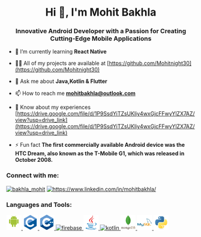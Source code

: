 <h1 align="center">Hi 👋, I'm Mohit Bakhla</h1>
<h3 align="center">Innovative Android Developer with a Passion for Creating Cutting-Edge Mobile Applications</h3>

- 🌱 I’m currently learning **React Native**

- 👨‍💻 All of my projects are available at [https://github.com/Mohitnight30](https://github.com/Mohitnight30)

- 💬 Ask me about **Java,Kotlin & Flutter**

- 📫 How to reach me **mohitbakhla@outlook.com**

- 📄 Know about my experiences [https://drive.google.com/file/d/1P9SsdYiTZsUKliy4wxGjcFFwyYlZX7AZ/view?usp=drive_link](https://drive.google.com/file/d/1P9SsdYiTZsUKliy4wxGjcFFwyYlZX7AZ/view?usp=drive_link)

- ⚡ Fun fact **The first commercially available Android device was the HTC Dream, also known as the T-Mobile G1, which was released in October 2008.**

<h3 align="left">Connect with me:</h3>
<p align="left">
<a href="https://twitter.com/bakhla_mohit" target="blank"><img align="center" src="https://raw.githubusercontent.com/rahuldkjain/github-profile-readme-generator/master/src/images/icons/Social/twitter.svg" alt="bakhla_mohit" height="30" width="40" /></a>
<a href="https://linkedin.com/in/https://www.linkedin.com/in/mohitbakhla/" target="blank"><img align="center" src="https://raw.githubusercontent.com/rahuldkjain/github-profile-readme-generator/master/src/images/icons/Social/linked-in-alt.svg" alt="https://www.linkedin.com/in/mohitbakhla/" height="30" width="40" /></a>
</p>

<h3 align="left">Languages and Tools:</h3>
<p align="left"> <a href="https://developer.android.com" target="_blank" rel="noreferrer"> <img src="https://raw.githubusercontent.com/devicons/devicon/master/icons/android/android-original-wordmark.svg" alt="android" width="40" height="40"/> </a> <a href="https://www.cprogramming.com/" target="_blank" rel="noreferrer"> <img src="https://raw.githubusercontent.com/devicons/devicon/master/icons/c/c-original.svg" alt="c" width="40" height="40"/> </a> <a href="https://www.w3schools.com/cpp/" target="_blank" rel="noreferrer"> <img src="https://raw.githubusercontent.com/devicons/devicon/master/icons/cplusplus/cplusplus-original.svg" alt="cplusplus" width="40" height="40"/> </a> <a href="https://firebase.google.com/" target="_blank" rel="noreferrer"> <img src="https://www.vectorlogo.zone/logos/firebase/firebase-icon.svg" alt="firebase" width="40" height="40"/> </a> <a href="https://www.java.com" target="_blank" rel="noreferrer"> <img src="https://raw.githubusercontent.com/devicons/devicon/master/icons/java/java-original.svg" alt="java" width="40" height="40"/> </a> <a href="https://kotlinlang.org" target="_blank" rel="noreferrer"> <img src="https://www.vectorlogo.zone/logos/kotlinlang/kotlinlang-icon.svg" alt="kotlin" width="40" height="40"/> </a> <a href="https://www.mongodb.com/" target="_blank" rel="noreferrer"> <img src="https://raw.githubusercontent.com/devicons/devicon/master/icons/mongodb/mongodb-original-wordmark.svg" alt="mongodb" width="40" height="40"/> </a> <a href="https://www.mysql.com/" target="_blank" rel="noreferrer"> <img src="https://raw.githubusercontent.com/devicons/devicon/master/icons/mysql/mysql-original-wordmark.svg" alt="mysql" width="40" height="40"/> </a> <a href="https://www.python.org" target="_blank" rel="noreferrer"> <img src="https://raw.githubusercontent.com/devicons/devicon/master/icons/python/python-original.svg" alt="python" width="40" height="40"/> </a> </p>

